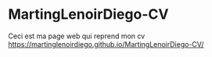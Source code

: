 # MartingLenoirDiego-CV
Ceci est ma page web qui reprend mon cv
https://martinglenoirdiego.github.io/MartingLenoirDiego-CV/
